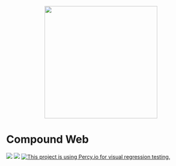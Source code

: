 <p align="center"><img src="https://element.io/images/logo-ele-secondary.svg" width="300" /></p>

# Compound Web

[![](https://img.shields.io/badge/-Storybook-ff4785?logo=Storybook&logoColor=white&style=flat-square)](https://vector-im.github.io/compound-web/) [![](https://img.shields.io/github/license/vector-im/compound)](https://github.com/vector-im/compound/blob/main/LICENSE)
[![This project is using Percy.io for visual regression testing.](https://percy.io/static/images/percy-badge.svg)](https://percy.io/c8fecada/compound-web)
